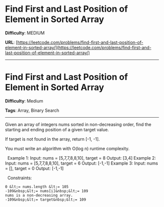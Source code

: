 # Find First and Last Position of Element in Sorted Array

**Difficulty**: MEDIUM

**URL**: [https://leetcode.com/problems/find-first-and-last-position-of-element-in-sorted-array/](https://leetcode.com/problems/find-first-and-last-position-of-element-in-sorted-array/)

---

# Find First and Last Position of Element in Sorted Array

**Difficulty**: Medium

**Tags**: Array, Binary Search

---

Given an array of integers nums sorted in non-decreasing order, find the starting and ending position of a given target value.

If target is not found in the array, return [-1, -1].

You must&nbsp;write an algorithm with&nbsp;O(log n) runtime complexity.

&nbsp;
Example 1:
Input: nums = [5,7,7,8,8,10], target = 8
Output: [3,4]
Example 2:
Input: nums = [5,7,7,8,8,10], target = 6
Output: [-1,-1]
Example 3:
Input: nums = [], target = 0
Output: [-1,-1]

&nbsp;
Constraints:


	0 &lt;= nums.length &lt;= 105
	-109&nbsp;&lt;= nums[i]&nbsp;&lt;= 109
	nums is a non-decreasing array.
	-109&nbsp;&lt;= target&nbsp;&lt;= 109



